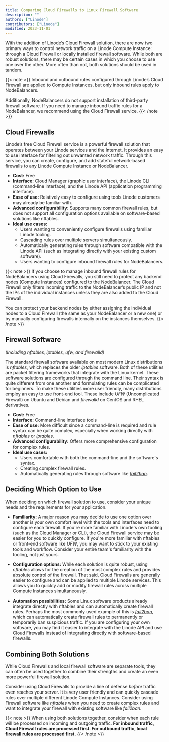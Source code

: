 ```yaml
---
title: Comparing Cloud Firewalls to Linux Firewall Software
description: ""
authors: ["Linode"]
contributors: ["Linode"]
modified: 2023-11-01
---
```


With the addition of Linode’s Cloud Firewall solution, there are now two primary ways to control network traffic on a Linode Compute Instance: through a Cloud Firewall or locally installed firewall software. While both are robust solutions, there may be certain cases in which you choose to use one over the other. More often than not, both solutions should be used in tandem.

{{< note >}}
Inbound and outbound rules configured through Linode’s Cloud Firewall are applied to Compute Instances, but only inbound rules apply to NodeBalancers.

Additionally, NodeBalancers do not support installation of third-party firewall software. If you need to manage inbound traffic rules for a NodeBalancer, we recommend using the Cloud Firewall service.
{{< /note >}}

## Cloud Firewalls

Linode’s free Cloud Firewall service is a powerful firewall solution that operates between your Linode services and the Internet. It provides an easy to use interface for filtering out unwanted network traffic. Through this service, you can create, configure, and add stateful network-based firewalls to any Linode Compute Instance or NodeBalancer.

- **Cost:** Free
- **Interface:** Cloud Manager (graphic user interface), the Linode CLI (command-line interface), and the Linode API (application programming interface).
- **Ease of use:** Relatively easy to configure using tools Linode customers may already be familiar with.
- **Advanced configurability:** Supports many common firewall rules, but does not support all configuration options available on software-based solutions like nftables.
- **Ideal use cases:**
    - Users wanting to conveniently configure firewalls using familiar Linode tooling.
    - Cascading rules over multiple servers simultaneously.
    - Automatically generating rules through software compatible with the Linode API (such as integrating directly with your existing custom software).
    - Users wanting to configure inbound firewall rules for NodeBalancers.

{{< note >}}
If you choose to manage inbound firewall rules for NodeBalancers using Cloud Firewalls, you still need to protect any backend nodes (Compute Instances) configured to the NodeBalancer. The Cloud Firewall only filters incoming traffic to the NodeBalancer’s public IP and not the IPs of the individual instances unless they are also added to the Cloud Firewall.

You can protect your backend nodes by either assigning the individual nodes to a Cloud Firewall (the same as your NodeBalancer or a new one) or by manually configuring firewalls internally on the instances themselves.
{{< /note >}}

## Firewall Software

*(Including nftables, iptables, ufw, and firewalld)*

The standard firewall software available on most modern Linux distributions is *nftables*, which replaces the older *iptables* software. Both of these utilities are packet filtering frameworks that integrate with the Linux kernel. These software solutions are configured through the command line. Their syntax is quite different from one another and formulating rules can be complicated for beginners. To make these utilities more user friendly, many distributions employ an easy to use front-end tool. These include *UFW* (Uncomplicated Firewall) on Ubuntu and Debian and *firewalld* on CentOS and RHEL derivatives.

- **Cost:** Free
- **Interface:** Command-line interface tools
- **Ease of use:** More difficult since a command-line is required and rule syntax can be quite complex, especially when working directly with *nftables* or *iptables*.
- **Advanced configurability:** Offers more comprehensive configuration for complex rules.
- **Ideal use cases:**
    - Users comfortable with both the command-line and the software's syntax.
    - Creating complex firewall rules.
    - Automatically generating rules through software like [*fail2ban*](https://www.fail2ban.org/wiki/index.php/Main_Page).


## Deciding Which Option to Use

When deciding on which firewall solution to use, consider your unique needs and the requirements for your application.

- **Familiarity:** A major reason you may decide to use one option over another is your own comfort level with the tools and interfaces need to configure each firewall. If you're more familiar with Linode's own tooling (such as the Cloud Manager or CLI), the Cloud Firewall service may be easier for you to quickly configure. If you're more familiar with nftables or front-end software like *UFW*, you may want to stick to your existing tools and workflow. Consider your entire team's familiarity with the tooling, not just yours.

- **Configuration options:** While each solution is quite robust, using *nftables* allows for the creation of the most complex rules and provides absolute control of the firewall. That said, Cloud Firewalls are generally easier to configure and can be applied to multiple Linode services. This allows you to quickly add or modify firewall rules across multiple Compute Instances simultaneously.

- **Automation possibilities:** Some Linux software products already integrate directly with nftables and can automatically create firewall rules. Perhaps the most commonly used example of this is [*fail2ban*](https://www.fail2ban.org/wiki/index.php/Main_Page), which can automatically create firewall rules to permanently or temporarily ban suspicious traffic. If you are configuring your own software, you may find it easier to integrate with the Linode API and use Cloud Firewalls instead of integrating directly with software-based firewalls.

## Combining Both Solutions

While Cloud Firewalls and local firewall software are separate tools, they can often be used together to combine their strengths and create an even more powerful firewall solution.

Consider using Cloud Firewalls to provide a line of defense *before* traffic even reaches your server. It is very user friendly and can quickly cascade rules over multiple different Linode Compute Instances. Consider using Firewall software like *nftables* when you need to create complex rules and want to integrate your firewall with existing software like *fail2ban*.

{{< note >}}
When using both solutions together, consider when each rule will be processed on incoming and outgoing traffic. **For inbound traffic, Cloud Firewall rules are processed first. For outbound traffic, local firewall rules are processed first.**
{{< /note >}}